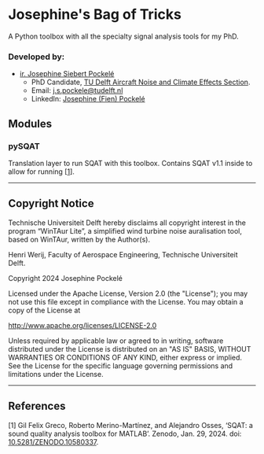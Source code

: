 # Josephine's Bag of Tricks
A Python toolbox with all the specialty signal analysis tools for my PhD.

### Developed by:
- [ir. Josephine Siebert Pockelé](https://orcid.org/0009-0002-5152-9986)
  - PhD Candidate, [TU Delft Aircraft Noise and Climate Effects Section](https://www.tudelft.nl/lr/organisatie/afdelingen/control-and-operations/aircraft-noise-and-climate-effects-ance).
  - Email: [j.s.pockele@tudelft.nl](mailto:j.s.pockele@tudelft.nl)
  - LinkedIn: [Josephine (Fien) Pockelé](https://www.linkedin.com/in/josephine-pockele)

## Modules

### pySQAT
Translation layer to run SQAT with this toolbox. Contains SQAT v1.1 inside to allow for running [[1](#greco2023)].

---
## Copyright Notice

Technische Universiteit Delft hereby disclaims all copyright interest in the program “WinTAur Lite”, a simplified wind turbine noise auralisation tool, based on WinTAur, written by the Author(s). 

Henri Werij, Faculty of Aerospace Engineering, Technische Universiteit Delft.

Copyright 2024 Josephine Pockelé

Licensed under the Apache License, Version 2.0 (the "License"); 
you may not use this file except in compliance with the License. 
You may obtain a copy of the License at

http://www.apache.org/licenses/LICENSE-2.0

Unless required by applicable law or agreed to in writing, software 
distributed under the License is distributed on an "AS IS" BASIS, 
WITHOUT WARRANTIES OR CONDITIONS OF ANY KIND, either express or implied. 
See the License for the specific language governing permissions and 
limitations under the License.

---
## References
<a id="greco2023">[1]</a> Gil Felix Greco, Roberto Merino-Martínez, and Alejandro Osses, ‘SQAT: a sound quality analysis toolbox for MATLAB’. Zenodo, Jan. 29, 2024. doi: [10.5281/ZENODO.10580337](https://doi.org/10.5281/ZENODO.10580337).
